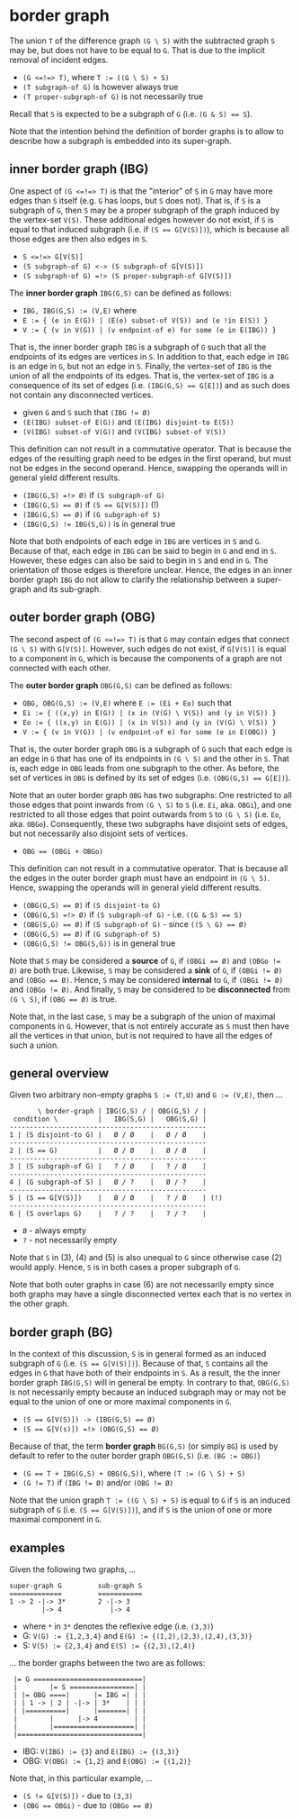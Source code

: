 
<!-- ======================================================================= -->
# border graph

The union `T` of the difference graph `(G \ S)` with the subtracted graph `S`
may be, but does not have to be equal to `G`. That is due to the implicit
removal of incident edges.

* `(G <=!=> T)`, where `T := ((G \ S) + S)`
* `(T subgraph-of G)` is however always true
* `(T proper-subgraph-of G)` is not necessarily true

Recall that `S` is expected to be a subgraph of `G` (i.e. `(G & S) == S`).

Note that the intention behind the definition of border graphs is to allow to
describe how a subgraph is embedded into its super-graph.

<!-- ======================================================================= -->
## inner border graph (IBG)

One aspect of `(G <=!=> T)` is that the "interior" of `S` in `G` may have more
edges than `S` itself (e.g. `G` has loops, but `S` does not). That is, if `S`
is a subgraph of `G`, then `S` may be a proper subgraph of the graph induced by
the vertex-set `V(S)`. These additional edges however do not exist, if `S` is
equal to that induced subgraph (i.e. if `(S == G[V(S)])`), which is because all
those edges are then also edges in `S`.

* `S <=!=> G[V(S)]`
* `(S subgraph-of G) <-> (S subgraph-of G[V(S)])`
* `(S subgraph-of G) =!> (S proper-subgraph-of G[V(S)])`

The **inner border graph** `IBG(G,S)` can be defined as follows:

* `IBG, IBG(G,S) := (V,E)` where
* `E := { (e in E(G)) | (E(e) subset-of V(S)) and (e !in E(S)) }`
* `V := { (v in V(G)) | (v endpoint-of e) for some (e in E(IBG)) }`

That is, the inner border graph `IBG` is a subgraph of `G` such that all the
endpoints of its edges are vertices in `S`. In addition to that, each edge in
`IBG` is an edge in `G`, but not an edge in `S`. Finally, the vertex-set of
`IBG` is the union of all the endpoints of its edges. That is, the vertex-set
of `IBG` is a consequence of its set of edges (i.e. `(IBG(G,S) == G[E])`) and
as such does not contain any disconnected vertices.

* given `G` and `S` such that `(IBG != Ø)`
* `(E(IBG) subset-of E(G))` and `(E(IBG) disjoint-to E(S))`
* `(V(IBG) subset-of V(G))` and `(V(IBG) subset-of V(S))`

This definition can not result in a commutative operator. That is because
the edges of the resulting graph need to be edges in the first operand, but
must not be edges in the second operand. Hence, swapping the operands will
in general yield different results.

* `(IBG(G,S) =!> Ø)` if `(S subgraph-of G)`
* `(IBG(G,S) == Ø)` if `(S == G[V(S)])` (!)
* `(IBG(G,S) == Ø)` if `(G subgraph-of S)`
* `(IBG(G,S) != IBG(S,G))` is in general true

Note that both endpoints of each edge in `IBG` are vertices in `S` and `G`.
Because of that, each edge in `IBG` can be said to begin in `G` and end in
`S`. However, these edges can also be said to begin in `S` and end in `G`.
The orientation of those edges is therefore unclear. Hence, the edges in an
inner border graph `IBG` do not allow to clarify the relationship between a
super-graph and its sub-graph.

<!-- ======================================================================= -->
## outer border graph (OBG)

The second aspect of `(G <=!=> T)` is that `G` may contain edges that connect
`(G \ S)` with `G[V(S)]`. However, such edges do not exist, if `G[V(S)]` is
equal to a component in `G`, which is because the components of a graph are
not connected with each other.

The **outer border graph** `OBG(G,S)` can be defined as follows:

* `OBG, OBG(G,S) := (V,E)` where `E := (Ei + Eo)` such that
* `Ei := { ((x,y) in E(G)) | (x in (V(G) \ V(S)) and (y in V(S)) }`
* `Eo := { ((x,y) in E(G)) | (x in V(S)) and (y in (V(G) \ V(S)) }`
* `V := { (v in V(G)) | (v endpoint-of e) for some (e in E(OBG)) }`

That is, the outer border graph `OBG` is a subgraph of `G` such that each
edge is an edge in `G` that has one of its endpoints in `(G \ S)` and the
other in `S`. That is, each edge in `OBG` leads from one subgraph to the
other. As before, the set of vertices in `OBG` is defined by its set of
edges (i.e. `(OBG(G,S) == G[E])`).

Note that an outer border graph `OBG` has two subgraphs: One restricted to all
those edges that point inwards from `(G \ S)` to `S` (i.e. `Ei`, aka. `OBGi`),
and one restricted to all those edges that point outwards from `S` to `(G \ S)`
(i.e. `Eo`, aka. `OBGo`). Consequently, these two subgraphs have disjoint sets
of edges, but not necessarily also disjoint sets of vertices.

* `OBG == (OBGi + OBGo)`

This definition can not result in a commutative operator. That is because
all the edges in the outer border graph must have an endpoint in `(G \ S)`.
Hence, swapping the operands will in general yield different results.

* `(OBG(G,S) == Ø)` if `(S disjoint-to G)`
* `(OBG(G,S) =!> Ø)` if `(S subgraph-of G)` - i.e. `((G & S) == S)`
* `(OBG(S,G) == Ø)` if `(S subgraph-of G)` - since `((S \ G) == Ø)`
* `(OBG(G,S) == Ø)` if `(G subgraph-of S)`
* `(OBG(G,S) != OBG(S,G))` is in general true

Note that `S` may be considered a **source** of `G`, if `(OBGi == Ø)` and
`(OBGo != Ø)` are both true. Likewise, `S` may be considered a **sink** of `G`,
if `(OBGi != Ø)` and `(OBGo == Ø)`. Hence, `S` may be considered **internal**
to `G`, if `(OBGi != Ø)` and `(OBGo != Ø)`. And finally, `S` may be considered
to be **disconnected** from `(G \ S)`, if `(OBG == Ø)` is true.

Note that, in the last case, `S` may be a subgraph of the union of maximal
components in `G`. However, that is not entirely accurate as `S` must then
have all the vertices in that union, but is not required to have all the
edges of such a union.

<!-- ======================================================================= -->
## general overview

Given two arbitrary non-empty graphs `S := (T,U)` and `G := (V,E)`, then ...

```
       \ border-graph | IBG(G,S) / | OBG(G,S) / |
 condition \          |   IBG(S,G) |   OBG(S,G) |
-------------------------------------------------
1 | (S disjoint-to G) |   Ø / Ø    |   Ø / Ø    |
-------------------------------------------------
2 | (S == G)          |   Ø / Ø    |   Ø / Ø    |
-------------------------------------------------
3 | (S subgraph-of G) |   ? / Ø    |   ? / Ø    |
-------------------------------------------------
4 | (G subgraph-of S) |   Ø / ?    |   Ø / ?    |
-------------------------------------------------
5 | (S == G[V(S)])    |   Ø / Ø    |   ? / Ø    | (!)
-------------------------------------------------
6 | (S overlaps G)    |   ? / ?    |   ? / ?    |
```

* `Ø` - always empty
* `?` - not necessarily empty

Note that `S` in (3), (4) and (5) is also unequal to `G` since otherwise case
(2) would apply. Hence, `S` is in both cases a proper subgraph of `G`.

Note that both outer graphs in case (6) are not necessarily empty since both
graphs may have a single disconnected vertex each that is no vertex in the
other graph.

<!-- ======================================================================= -->
## border graph (BG)

In the context of this discussion, `S` is in general formed as an induced
subgraph of `G` (i.e. `(S == G[V(S)])`). Because of that, `S` contains all
the edges in `G` that have both of their endpoints in `S`. As a result, the
the inner border graph `IBG(G,S)` will in general be empty. In contrary to
that, `OBG(G,S)` is not necessarily empty because an induced subgraph may
or may not be equal to the union of one or more maximal components in `G`.

* `(S == G[V(S)]) -> (IBG(G,S) == Ø)`
* `(S == G[V(s)]) =!> (OBG(G,S) == Ø)`

Because of that, the term **border graph** `BG(G,S)` (or simply `BG`) is used
by default to refer to the outer border graph `OBG(G,S)` (i.e. `(BG := OBG)`)

* `(G == T + IBG(G,S) + OBG(G,S))`, where `(T := (G \ S) + S)`
* `(G != T)` if `(IBG != Ø)` and/or `(OBG != Ø)`

Note that the union graph `T := ((G \ S) + S)` is equal to `G` if `S` is an
induced subgraph of `G` (i.e. `(S == G[V(S)])`), and if `S` is the union of
one or more maximal component in `G`.

<!-- ======================================================================= -->
## examples

Given the following two graphs, ...

```
super-graph G         sub-graph S
=============         ===========
1 -> 2 -|-> 3*        2 -|-> 3
        |-> 4            |-> 4
```

* where `*` in `3*` denotes the reflexive edge (i.e. `(3,3)`)
* G: `V(G) := {1,2,3,4}` and `E(G) := {(1,2),(2,3),(2,4),(3,3)}`
* S: `V(S) := {2,3,4}` and `E(S) := {(2,3),(2,4)}`

... the border graphs between the two are as follows:

```
 |= G ===========================|
 |        |= S ================| |
 | |= OBG ====|      |= IBG =| | |
 | | 1 -> | 2 | -|-> | 3*    | | |
 | |==========|      |=======| | |
 |        |      |-> 4         | |
 |        |====================| |
 |===============================|
```

* IBG: `V(IBG) := {3}` and `E(IBG) := {(3,3)}`
* OBG: `V(OBG) := {1,2}` and `E(OBG) := {(1,2)}`

Note that, in this particular example, ...

* `(S != G[V(S)])` - due to `(3,3)`
* `(OBG == OBGi)` - due to `(OBGo == Ø)`
